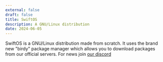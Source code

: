 ```yaml
---
external: false
draft: false
title: SwiftOS
description: A GNU/Linux distribution 
date: 2024-06-05
---
```


SwiftOS is a GNU/Linux distribution made from scratch. It uses the brand new "birdy" package manager which allows you to download packages from our official servers. For news join [our discord](https://discord.com/invite/4FttcHHHM7)
